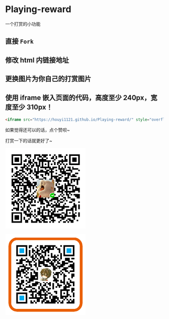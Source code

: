 # Playing-reward
一个打赏的小功能

## 直接 `Fork` 

## 修改 html 内链接地址

## 更换图片为你自己的打赏图片

## 使用 iframe 嵌入页面的代码，高度至少 240px，宽度至少 310px！

```html
<iframe src="https://houyi1121.github.io/Playing-reward/" style="overflow-x:hidden;overflow-y:hidden; border:0xp none #fff; min-height:240px; width:100%;"  frameborder="0" scrolling="no"></iframe>
```

如果觉得还可以的话，点个赞呗~

打赏一下的话就更好了~

![微信支付](images/WeChanQR.png)


![支付宝支付](images/AliPayQR.png)
